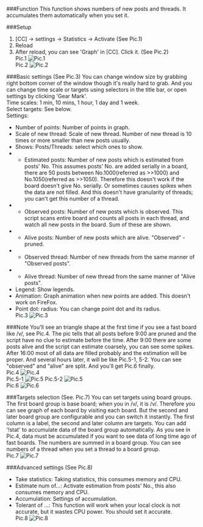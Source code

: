###Function
This function shows numbers of new posts and threads. It accumulates them automatically when you set it.

###Setup
1. \[CC\] -> settings -> Statistics -> Activate (See Pic.1)<br>
2. Reload<br>
3. After reload, you can see 'Graph' in [CC]. Click it. (See Pic.2)<br>
Pic.1 ![Pic.1](https://github.com/DogMan8/CatChan/blob/master/docs/stats_setup_0.png)<br>
Pic.2 ![Pic.2](https://github.com/DogMan8/CatChan/blob/master/docs/stats_setup_1.png)<br>

###Basic settings (See Pic.3)
You can change window size by grabbing right bottom corner of the window though it's really hard to grab. And you can change time scale or targets using selectors in the title bar, or open settings by clicking 'Gear Mark'.<br>
Time scales: 1 min, 10 mins, 1 hour, 1 day and 1 week.<br>
Select targets: See below.<br>
Settings:<br>
- Number of points: Number of points in graph. 
- Scale of new thread: Scale of new thread. Number of new thread is 10 times or more smaller than new posts usually.
- Shows: Posts/Threads: select which ones to show.
- - Estimated posts: Number of new posts which is estimated from posts' No. This assumes posts' No. are added serially in a board, there are 50 posts between No.1000(referred as >>1000) and No.1050(referred as >>1050). Therefore this doesn't work if the board doesn't give No. serially. Or sometimes causes spikes when the data are not filled. And this doesn't have granularity of threads; you can't get this number of a thread. 
- - Observed posts: Number of new posts which is observed. This script scans entire board and counts all posts in each thread, and watch all new posts in the board. Sum of these are shown.
- - Alive posts: Number of new posts which are alive. "Observed" - pruned.
- - Observed thread: Number of new threads from the same manner of "Observed posts".
- - Alive thread: Number of new thread from the same manner of "Alive posts".
- Legend: Show legends.
- Animation: Graph animation when new points are added. This doesn't work on FireFox.
- Point dot: radius: You can change point dot and its radius.<br>
Pic.3 ![Pic.3](https://github.com/DogMan8/CatChan/blob/master/docs/stats_settings_0.png)<br>

###Note
You'll see an triangle shape at the first time if you see a fast board like /v/, see Pic.4. The pic tells that all posts before 9:00 are pruned and the script have no clue to estimate before the time. After 9:00 there are some posts alive and the script can estimate coarsely, you can see some spikes. After 16:00 most of all data are filled probably and the estimation will be proper. And several hours later, it will be like Pic.5-1, 5-2. You can see "observed" and "alive" are split. And you'll get Pic.6 finally.<br>
Pic.4 ![Pic.4](https://github.com/DogMan8/CatChan/blob/master/docs/stats_note_0.png)<br>
Pic.5-1 ![Pic.5](https://github.com/DogMan8/CatChan/blob/master/docs/stats_note_1.png)
Pic.5-2 ![Pic.5](https://github.com/DogMan8/CatChan/blob/master/docs/stats_note_3.png)<br>
Pic.6 ![Pic.6](https://github.com/DogMan8/CatChan/blob/master/docs/stats_note_2.png)<br>

###Targets selection (See. Pic.7)
You can set targets using board groups. The first board group is base board; when you in /v/, it is /v/. Therefore you can see graph of each board by visiting each board. But the second and later board group are configurable and you can switch it instantly. The first column is a label, the second and later column are targets. You can add '!stat' to accumulate data of the board group automatically. As you see in Pic.4, data must be accumulated if you want to see data of long time ago of fast boards. The numbers are summed in a board group. You can see numbers of a thread when you set a thread to a board group.<br>
Pic.7 ![Pic.7](https://github.com/DogMan8/CatChan/blob/master/docs/stats_settings_1.png)<br>

###Advanced settings (See Pic.8)
- Take statistics: Taking statistics, this consumes memory and CPU.
- Estimate num of...: Activate estimation from posts' No., this also consumes memory and CPU.
- Accumulation: Settings of accumulation.
- Tolerant of ...: This function will work when your local clock is not accurate, but it wastes CPU power. You should set it accurate.<br>
Pic.8 ![Pic.8](https://github.com/DogMan8/CatChan/blob/master/docs/stats_settings_2.png)<br>
